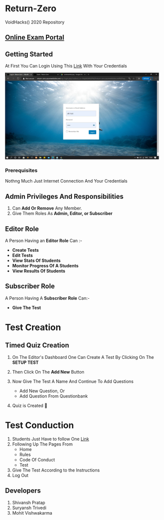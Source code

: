 # Return-Zero
VoidHacks() 2020 Repository

## [Online Exam Portal](http://return-zero.azurewebsites.net)

## Getting Started

At First You Can Login Using This [Link](http://return-zero.azurewebsites.net/wp-admin/) With Your Credentials

![loginpage](https://raw.githubusercontent.com/acousticclown/Return-Zero/main/images/loginpage.jpeg)

### Prerequisites

Nothng Much Just Internet Connection And Your Credentials

## Admin Privileges And Responsibilities

1. Can **Add Or Remove** Any Member.
2. Give Them Roles As **Admin, Editor, or Subscriber**


## Editor Role 

A Person Having an **Editor Role** Can :-
- **Create Tests** 
- **Edit Tests**
- **View Stats Of Students**
- **Monitor Progress Of A Students**
- **View Results Of Students**

## Subscriber Role
A Person Having A **Subscriber Role** Can:-
- **Give The Test**

# Test Creation

## Timed Quiz Creation

1. On The Editor's Dashboard One Can Create A Test By Clicking On The **SETUP TEST**

2. Then Click On The **Add New** Button

3. Now Give The Test A Name And Continue To Add Questions

    - Add New Question, Or
    - Add Question From Questionbank
    
4. Quiz is Created 🎉

# Test Conduction

1. Students Just Have to follow One [Link](http://return-zero.azurewebsites.net) 
2. Following Up The Pages From
    - Home
    - Rules
    - Code Of Conduct 
    - Test
3. Give The Test According to the Instructions
4. Log Out

## Developers 

1. Shivansh Pratap 
2. Suryansh Trivedi
3. Mohit Vishwakarma
